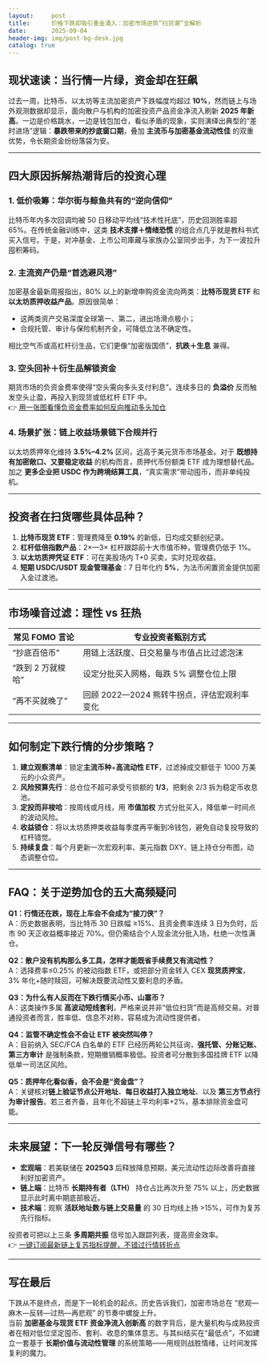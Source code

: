 ```yaml
---
layout:     post
title:      价格下跌却吸引重金涌入：加密市场逆势“扫货潮”全解析
date:       2025-09-04
header-img: img/post-bg-desk.jpg
catalog: true
---
```


## 现状速读：当行情一片绿，资金却在狂飙

过去一周，比特币、以太坊等主流加密资产下跌幅度均超过 **10%**，然而链上与场外观测数据却显示，面向散户与机构的加密投资产品资金净流入刷新 **2025 年新高**。一边是价格跳水，一边是钱包加仓，看似矛盾的现象，实则演绎出典型的“差时进场”逻辑：**暴跌带来的抄底窗口期**，叠加 **主流币与加密基金流动性佳** 的双重优势，令长期资金纷纷落袋为安。

---

## 四大原因拆解热潮背后的投资心理

### 1. 低价吸筹：华尔街与鲸鱼共有的“逆向信仰”  
比特币年内多次回调均被 50 日移动平均线“技术性托底”，历史回测胜率超 65%。在传统金融训练中，这类 **技术支撑＋情绪恐慌** 的组合点几乎就是教科书式买入信号。于是，对冲基金、上市公司庫藏与家族办公室同步出手，为下一波拉升囤积筹码。

### 2. 主流资产仍是“首选避风港”  
加密基金最新周报指出，80% 以上的新增申购资金流向两类：**比特币现货 ETF** 和 **以太坊质押收益产品**。原因很简单：  
- 这两类资产交易深度全球第一、第二，进出场滑点极小；  
- 合规托管、审计与保险机制齐全，可降低立法不确定性。  

相比空气币或高杠杆衍生品，它们更像“加密版国债”，**抗跌＋生息** 兼得。

### 3. 空头回补＋衍生品解锁资金  
期货市场的负资金费率使得“空头需向多头支付利息”。连续多日的 **负溢价** 反而触发空头止盈，再投入到现货或低杠杆 ETF 中。  
👉 [用一张图看懂负资金费率如何反向推动多头加仓](https://okxdog.com/)  

### 4. 场景扩张：链上收益场景链下合规并行  
以太坊质押年化维持 **3.5%–4.2%** 区间，远高于美元货币市场基金。对于 **既想持有加密敞口、又要稳定收益** 的机构而言，质押代币份额类 ETF 成为理想替代品。加之 **更多企业把 USDC 作为跨境结算工具**，“真实需求”带动囤币，而非单纯投机。

---

## 投资者在扫货哪些具体品种？

1. **比特币现货 ETF**：管理费降至 **0.19%** 的新低，日均成交额创纪录。  
2. **杠杆低倍指数产品**：2×—3× 杠杆跟踪前十大市值币种，管理费仍低于 1%。  
3. **以太坊质押凭证 ETF**：可在美股场内 T+0 买卖，实时兑现收益。  
4. **短期 USDC/USDT 现金管理基金**：7 日年化约 **5%**，为法币闲置资金提供加密入金过渡池。

---

## 市场噪音过滤：理性 vs 狂热

| 常见 FOMO 言论 | 专业投资者甄别方式 |
| --- | --- |
| “抄底百倍币” | 用链上活跃度、日交易量与市值占比过滤泡沫 |
| “跌到 2 万就梭哈” | 设定分批买入网格，每跌 5% 调整仓位上限 |
| “再不买就晚了” | 回顾 2022—2024 熊转牛拐点，评估宏观利率变化 |

---

## 如何制定下跌行情的分步策略？

1. **建立观察清单**：锁定**主流币种**+**高流动性 ETF**，过滤掉成交额低于 1000 万美元的小众资产。  
2. **风险预算先行**：总仓位不超可承受亏损额的 **1/3**，把剩余 2/3 拆为稳定币收息池。  
3. **定投而非梭哈**：按周线或月线，用 **市值加权** 方式分批买入，降低单一时间点的波动风险。  
4. **收益锁仓**：将以太坊质押类收益每季度再平衡到冷钱包，避免自动复投导致的杠杆错觉。  
5. **持续复盘**：每个月更新一次宏观利率、美元指数 DXY、链上持仓分布图，动态调整仓位。

---

## FAQ：关于逆势加仓的五大高频疑问

**Q1：行情还在跌，现在上车会不会成为“接刀侠”？**  
A：历史数据表明，当比特币 30 日跌幅 ≥15%、且资金费率连续 3 日为负时，后市 90 天正收益概率接近 70%。但仍需结合个人现金流分批入场，杜绝一次性满仓。

**Q2：散户没有机构那么多工具，怎样才能既省手续费又有流动性？**  
A：选择费率≤0.25% 的被动指数 ETF，或把部分资金转入 CEX **现货质押宝**，3% 年化+随时赎回，可解决既要流动性又要利息的矛盾。

**Q3：为什么有人反而在下跌行情买小币、山寨币？**  
A：这类操作多属 **高波动短线套利**，严格来说并非“低位扫货”而是高频交易。对普通投资者而言，胜率低、信息不对称，容易成为流动性提供者。

**Q4：监管不确定性会不会让 ETF 被突然叫停？**  
A：目前纳入 SEC/FCA 白名单的 ETF 已经历两轮公共征询，**强托管、分账记账、第三方审计** 是强制条款，短期撤销概率极低。投资者可分散到多国挂牌 ETF 以降低单一司法区风险。

**Q5：质押年化看似香，会不会是“资金盘”？**  
A：关键核对**链上验证节点公开地址**、**每日收益打入独立地址**、以及 **第三方节点行为审计报告**。若三者齐备，且年化不超链上平均利率+2%，基本排除资金盘可能。

---

## 未来展望：下一轮反弹信号有哪些？

- **宏观端**：若美联储在 **2025Q3** 后释放降息预期，美元流动性边际改善将直接利好加密资产。  
- **链上端**：比特币 **长期持有者（LTH）** 持仓占比再次升至 75% 以上，历史数据显示此时离中期底部极近。  
- **技术端**：观察 **活跃地址数与链上交易量** 的 30 日均线上扬 >15%，可作为复苏先行指标。  

投资者可把以上三条 **多周期共振** 信号加入跟踪列表，提高资金效率。  
👉 [一键订阅最新链上复苏指标提醒，不错过行情转折点](https://okxdog.com/)  

---

## 写在最后

下跌从不是终点，而是下一轮机会的起点。历史告诉我们，加密市场总在 “悲观—麻木—反转—过热—再悲观” 的节奏中螺旋上升。  
当前 **加密基金与现货 ETF 资金净流入创新高** 的数字背后，是大量机构与成熟投资者在相对低位坚定囤币、套利、收息的集体意志。与其纠结买在“最低点”，不如建立一套基于 **长期价值与流动性管理** 的系统策略——用规则战胜情绪，让时间发挥复利的魔力。
